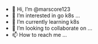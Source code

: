 - 👋 Hi, I’m @marscore123
- 👀 I’m interested in go k8s ...
- 🌱 I’m currently learning k8s
- 💞️ I’m looking to collaborate on ...
- 📫 How to reach me ...

<!---
marscore123/marscore123 is a ✨ special ✨ repository because its `README.md` (this file) appears on your GitHub profile.
You can click the Preview link to take a look at your changes.
--->
